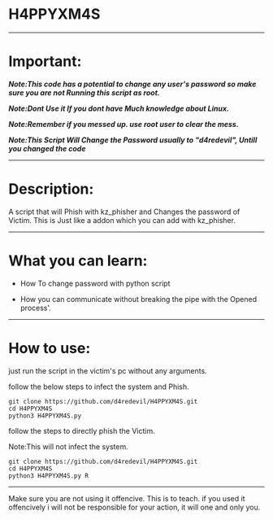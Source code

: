 # H4PPYXM4S

----
Important:
=

***Note:This code has a potential to change any user's password so make sure you are not Running this script as root.***

***Note:Dont Use it If you dont have Much knowledge about Linux.***

***Note:Remember if you messed up. use root user to clear the mess.***

***Note:This Script Will Change the Password usually to "d4redevil", Untill you changed the code***

----
Description:
=

A script that will Phish with kz_phisher and Changes the password of Victim. This is Just like a addon which you can add with kz_phisher.

----
What you can learn:
=

* How To change password with python script

* How you can communicate without breaking the pipe with the Opened process'.

----
How to use:
=

just run the script in the victim's pc without any arguments.

follow the below steps to infect the system and Phish.

```
git clone https://github.com/d4redevil/H4PPYXM4S.git
cd H4PPYXM4S
python3 H4PPYXM4S.py
```

follow the steps to directly phish the Victim.

Note:This will not infect the system.

```
git clone https://github.com/d4redevil/H4PPYXM4S.git
cd H4PPYXM4S
python3 H4PPYXM4S.py R
```

--------

Make sure you are not using it offencive. This is to teach. if you used it offencively i will not be responsible for your action, it will one and only you.
